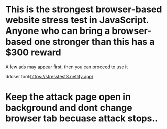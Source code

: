 
# This is the strongest browser-based website stress test in JavaScript. Anyone who can bring a browser-based one stronger than this has a $300 reward
 A few ads may appear first, then you can proceed to use it

 ddoser tool:https://stresstest3.netlify.app/
# Keep the attack page open in background and dont change browser tab becuase attack stops..

